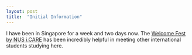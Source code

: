 ```yaml
---
layout: post
title:  "Initial Information"
---
```


I have been in Singapore for a week and two days now. The [Welcome Fest by NUS i.CARE][iCARE] has been incredibly helpful in 
meeting other international students studying here.

[iCARE]: https://www.facebook.com/nus.icare
